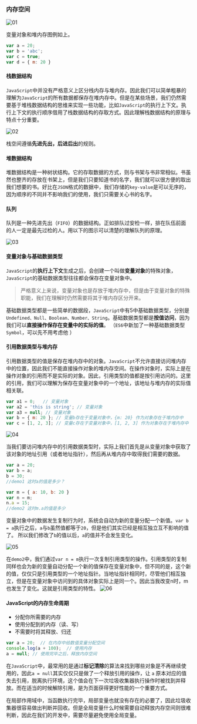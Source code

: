 ### 内存空间

![01](E:\learn\TC\临\01.png)

变量对象和堆内存图例如上。

```javascript
var a = 20;
var b = 'abc';
var c = true;
var d = { m: 20 }
```

#### 栈数据结构

`JavaScript`中并没有严格意义上区分栈内存与堆内存。因此我们可以简单粗暴的理解为`JavaScript`的所有数据都保存在堆内存中。但是在某些场景，我们仍然需要基于堆栈数据结构的思维来实现一些功能，比如`JavaScript`的执行上下文。执行上下文的执行顺序借用了栈数据结构的存取方式。因此理解栈数据结构的原理与特点十分重要。

![02](E:\learn\TC\临\02.png)

栈空间遵循**先进先出，后进后出**的规则。

#### 堆数据结构

堆数据结构是一种树状结构。它的存取数据的方式，则与书架与书非常相似。书虽然也整齐的存放在书架上，但是我们只要知道书的名字，我们就可以很方便的取出我们想要的书。好比在`JSON`格式的数据中，我们存储的`key-value`是可以无序的，因为顺序的不同并不影响我们的使用，我们只需要关心书的名字。

####  队列

队列是一种先进先出（`FIFO`）的数据结构。正如排队过安检一样，排在队伍前面的人一定是最先过检的人。用以下的图示可以清楚的理解队列的原理。 

 ![03](E:\learn\TC\临\03.png)

#### 变量对象与基础数据类型

`JavaScript`的**执行上下文**生成之后，会创建一个叫做**变量对象**的特殊对象，`JavaScript`的基础数据类型往往都会保存在变量对象中。 

>严格意义上来说，变量对象也是存放于堆内存中，但是由于变量对象的特殊职能，我们在理解时仍然需要将其于堆内存区分开来。 

基础数据类型都是一些简单的数据段，`JavaScript`中有5中基础数据类型，分别是`Undefined、Null、Boolean、Number、String`。基础数据类型都是**按值访问**，因为我们可以**直接操作保存在变量中的实际的值**。 （`ES6`中新加了一种基础数据类型`Symbol`，可以先不用考虑他 ）

#### 引用数据类型与堆内存

 引用数据类型的值是保存在堆内存中的对象。`JavaScript`不允许直接访问堆内存中的位置，因此我们不能直接操作对象的堆内存空间。在操作对象时，实际上是在操作对象的引用而不是实际的对象。因此，引用类型的值都是按引用访问的。这里的引用，我们可以理解为保存在变量对象中的一个地址，该地址与堆内存的实际值相关联。

 ```javascript
var a1 = 0;   // 变量对象
var a2 = 'this is string'; // 变量对象
var a3 = null; // 变量对象
var b = { m: 20 }; // 变量b存在于变量对象中，{m: 20} 作为对象存在于堆内存中
var c = [1, 2, 3]; // 变量c存在于变量对象中，[1, 2, 3] 作为对象存在于堆内存中
 ```

![04](E:\learn\TC\临\04.png)

当我们要访问堆内存中的引用数据类型时，实际上我们首先是从变量对象中获取了该对象的地址引用（或者地址指针），然后再从堆内存中取得我们需要的数据。 

```javascript
var a = 20;
var b = a;
b = 30;
//demo1 这时a的值是多少？
```

```javascript
var m = { a: 10, b: 20 }
var n = m;
n.a = 15;
//demo2 这时m.a的值是多少
```

变量对象中的数据发生复制行为时，系统会自动为新的变量分配一个新值。`var b = a`执行之后，`a`与`b`虽然值都等于`20`，但是他们其实已经是相互独立互不影响的值了。 所以我们修改了`b`的值以后，`a`的值并不会发生变化。  

![05](E:\learn\TC\临\05.png)

在`demo2`中，我们通过`var n = m`执行一次复制引用类型的操作。引用类型的复制同样也会为新的变量自动分配一个新的值保存在变量对象中，但不同的是，这个新的值，仅仅只是引用类型的一个地址指针。当地址指针相同时，尽管他们相互独立，但是在变量对象中访问到的具体对象实际上是同一个。因此当我改变n时，m也发生了变化。这就是引用类型的特性。 ![06](E:\learn\TC\临\06.png)

#### JavaScript的内存生命周期

- 分配你所需要的内存
- 使用分配到的内存（读、写）
- 不需要时将其释放、归还

```javascript
var a = 20;  // 在内存中给数值变量分配空间
console.log(a + 100);  // 使用内存
a = null; // 使用完毕之后，释放内存空间
```

在`JavaScript`中，最常用的是通过**标记清除**的算法来找到哪些对象是不再继续使用的，因此`a = null`其实仅仅只是做了一个释放引用的操作，让 `a` 原本对应的值失去引用，脱离执行环境，这个值会在下一次垃圾收集器执行操作时被找到并释放。而在适当的时候解除引用，是为页面获得更好性能的一个重要方式。



在局部作用域中，当函数执行完毕，局部变量也就没有存在的必要了，因此垃圾收集器很容易做出判断并回收。但是全局变量什么时候需要自动释放内存空间则很难判断，因此在我们的开发中，需要尽量避免使用全局变量。

 

 

 

 

 



 

 

 

 

 

 

 

 

 

 

 

 

 

 

 

 